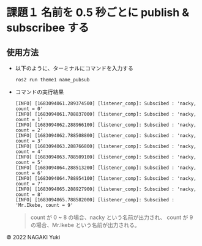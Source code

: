 # 課題１ 名前を 0.5 秒ごとに publish & subscribee する

## 使用方法

+ 以下のように、ターミナルにコマンドを入力する
    ```
    ros2 run theme1 name_pubsub
    ```

+ コマンドの実行結果
    ```
    [INFO] [1683094061.289374500] [listener_comp]: Subscibed : 'nacky, count = 0'
    [INFO] [1683094061.788837000] [listener_comp]: Subscibed : 'nacky, count = 1'
    [INFO] [1683094062.288966100] [listener_comp]: Subscibed : 'nacky, count = 2'
    [INFO] [1683094062.788508800] [listener_comp]: Subscibed : 'nacky, count = 3'
    [INFO] [1683094063.288766800] [listener_comp]: Subscibed : 'nacky, count = 4'
    [INFO] [1683094063.788509100] [listener_comp]: Subscibed : 'nacky, count = 5'
    [INFO] [1683094064.288513200] [listener_comp]: Subscibed : 'nacky, count = 6'
    [INFO] [1683094064.788954100] [listener_comp]: Subscibed : 'nacky, count = 7'
    [INFO] [1683094065.288927900] [listener_comp]: Subscibed : 'nacky, count = 8'
    [INFO] [1683094065.788582000] [listener_comp]: Subscibed : 'Mr.Ikebe, count = 9'
    ```

    > count が 0 ~ 8 の場合、nacky という名前が出力され、
    count が 9 の場合、Mr.Ikebe という名前が出力される。


© 2022 NAGAKI Yuki